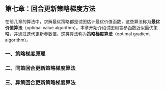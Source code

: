 ## 第七章：回合更新策略梯度方法

在前几章的算法中，求解最优策略都是试图估计最优价值函数，这些算法称为**最优价值算法**（optimal value algorithm）。本章开始介绍试图用含参函数近似最优策略，并通过迭代更新参数值，这类算法称为**策略梯度算法**（optimal gradient algorithm）。

### 一、策略梯度原理

### 二、同策回合更新策略梯度算法

### 三、异策回合更新策略梯度算法



